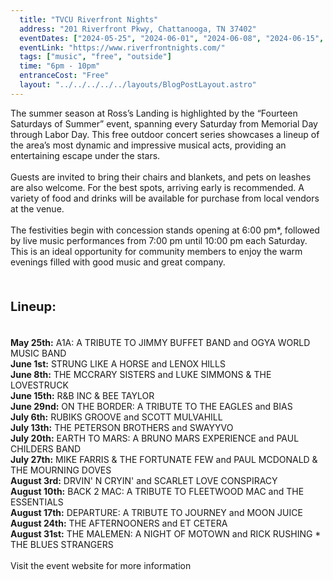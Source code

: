 ```yaml
---
  title: "TVCU Riverfront Nights"
  address: "201 Riverfront Pkwy, Chattanooga, TN 37402"
  eventDates: ["2024-05-25", "2024-06-01", "2024-06-08", "2024-06-15", "2024-06-29", "2024-07-06", "2024-07-13", "2024-07-20", "2024-07-27", "2024-08-03", "2024-08-10", "2024-08-17", "2024-08-24", "2024-08-31"]
  eventLink: "https://www.riverfrontnights.com/"
  tags: ["music", "free", "outside"]
  time: "6pm - 10pm"
  entranceCost: "Free"
  layout: "../../../../../layouts/BlogPostLayout.astro"
---
```


The summer season at Ross’s Landing is highlighted by the “Fourteen Saturdays of Summer” event, spanning every Saturday from Memorial Day through Labor Day. This free outdoor concert series showcases a lineup of the area’s most dynamic and impressive musical acts, providing an entertaining escape under the stars.
<br><br>
Guests are invited to bring their chairs and blankets, and pets on leashes are also welcome. For the best spots, arriving early is recommended. A variety of food and drinks will be available for purchase from local vendors at the venue.
<br><br>
The festivities begin with concession stands opening at 6:00 pm*, followed by live music performances from 7:00 pm until 10:00 pm each Saturday. This is an ideal opportunity for community members to enjoy the warm evenings filled with good music and great company.

<br>
<b><p style="font-size: 20px;"> Lineup:</p></b>
<br>
<b>May 25th:</b> A1A: A TRIBUTE TO JIMMY BUFFET BAND and OGYA WORLD MUSIC BAND
<br>
<b>June 1st:</b> STRUNG LIKE A HORSE and LENOX HILLS
<br>
<b>June 8th:</b> THE MCCRARY SISTERS and LUKE SIMMONS & THE LOVESTRUCK
<br>
<b>June 15th:</b> R&B INC & BEE TAYLOR
<br>
<b>June 29nd:</b> ON THE BORDER: A TRIBUTE TO THE EAGLES and BIAS
<br>
<b>July 6th:</b> RUBIKS GROOVE and SCOTT MULVAHILL
<br>
<b>July 13th:</b> THE PETERSON BROTHERS and SWAYYVO
<br>
<b>July 20th:</b> EARTH TO MARS: A BRUNO MARS EXPERIENCE and PAUL CHILDERS BAND
<br>
<b>July 27th:</b> MIKE FARRIS & THE FORTUNATE FEW and PAUL MCDONALD & THE MOURNING DOVES
<br>
<b>August 3rd:</b> DRVIN' N CRYIN' and SCARLET LOVE CONSPIRACY
<br>
<b>August 10th:</b> BACK 2 MAC: A TRIBUTE TO FLEETWOOD MAC and THE ESSENTIALS
<br>
<b>August 17th:</b> DEPARTURE: A TRIBUTE TO JOURNEY and MOON JUICE
<br>
<b>August 24th:</b> THE AFTERNOONERS and ET CETERA
<br>
<b>August 31st:</b> THE MALEMEN: A NIGHT OF MOTOWN and RICK RUSHING * THE BLUES STRANGERS
<br>
<br>
Visit the event website for more information
